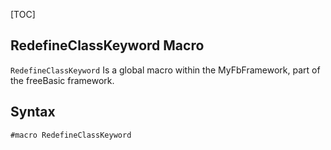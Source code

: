 [TOC]
## RedefineClassKeyword Macro

`RedefineClassKeyword` Is a global macro within the MyFbFramework, part of the freeBasic framework.
## Syntax

```freeBasic
#macro RedefineClassKeyword
```

